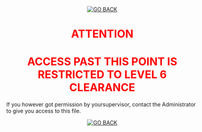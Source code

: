 <p align=center>
    <a href="../../../../index">
        <img src="https://img.shields.io/badge/GO_BACK-ff0000?style=for-the-badge&labelColor=ff0000color=red" title="GO BACK"/></a>
</p>

<h1 align="center" style="color:red">ATTENTION</h1>
<h1 align="center" style="color:red">ACCESS PAST THIS POINT IS RESTRICTED TO LEVEL 6 CLEARANCE</h1>
If you however got permission by yoursupervisor, contact the Administrator to give you access to this file.

<p align=center>
    <a href="../../../index">
        <img src="https://img.shields.io/badge/GO_BACK-ff0000?style=for-the-badge&labelColor=ff0000color=red" title="GO BACK"/></a>
</p>

```


















































































































































































































































































































```
<p align=center>
    <a href="./001-sk.md">
        <img src="https://img.shields.io/badge/.-000000?style=for-the-badge&labelColor=000000&color=000000" title="CONTINUE ANYWAY"/></a>
</p>